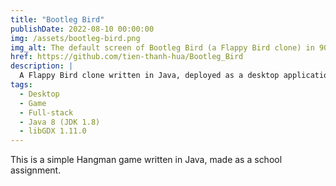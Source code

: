 ```yaml
---
title: "Bootleg Bird"
publishDate: 2022-08-10 00:00:00
img: /assets/bootleg-bird.png
img_alt: The default screen of Bootleg Bird (a Flappy Bird clone) in 900x1600 resolution
href: https://github.com/tien-thanh-hua/Bootleg_Bird
description: |
  A Flappy Bird clone written in Java, deployed as a desktop application.
tags:
  - Desktop
  - Game
  - Full-stack
  - Java 8 (JDK 1.8)
  - libGDX 1.11.0
---
```


This is a simple Hangman game written in Java, made as a school assignment.


